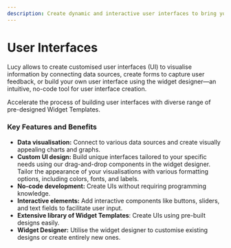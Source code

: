 ```yaml
---
description: Create dynamic and interactive user interfaces to bring your ideas to life.
---
```


# User Interfaces

Lucy allows to create customised user interfaces (UI) to visualise information by connecting data sources, create forms to capture user feedback, or build your own user interface using the widget designer—an intuitive, no-code tool for user interface creation.

Accelerate the process of building user interfaces with diverse range of pre-designed Widget Templates.

### **Key Features and Benefits**

* **Data visualisation:** Connect to various data sources and create visually appealing charts and graphs.
* **Custom UI design:** Build unique interfaces tailored to your specific needs using our drag-and-drop components in the widget designer. Tailor the appearance of your visualisations with various formatting options, including colors, fonts, and labels.
* **No-code development:** Create UIs without requiring programming knowledge.
* **Interactive elements:** Add interactive components like buttons, sliders, and text fields to facilitate user input.
* **Extensive library of Widget Templates**: Create UIs using pre-built designs easily.
* **Widget Designer:** Utilise the widget designer to customise existing designs or create entirely new ones.
